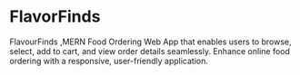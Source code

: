 # FlavorFinds
FlavourFinds ,MERN Food Ordering Web App that enables users to browse, select, add to cart, and view order details seamlessly. Enhance online food ordering with a responsive, user-friendly application.
